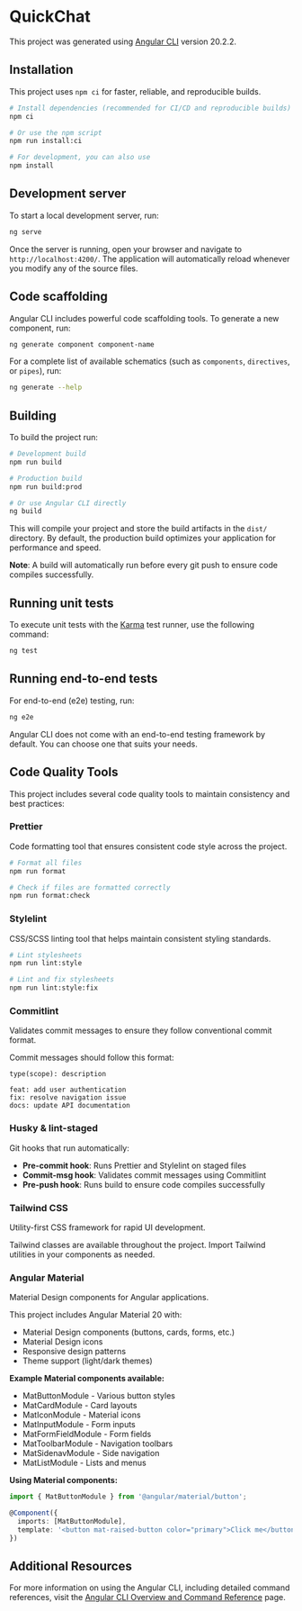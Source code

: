 # QuickChat

This project was generated using [Angular CLI](https://github.com/angular/angular-cli) version 20.2.2.

## Installation

This project uses `npm ci` for faster, reliable, and reproducible builds.

```bash
# Install dependencies (recommended for CI/CD and reproducible builds)
npm ci

# Or use the npm script
npm run install:ci

# For development, you can also use
npm install
```

## Development server

To start a local development server, run:

```bash
ng serve
```

Once the server is running, open your browser and navigate to `http://localhost:4200/`. The application will automatically reload whenever you modify any of the source files.

## Code scaffolding

Angular CLI includes powerful code scaffolding tools. To generate a new component, run:

```bash
ng generate component component-name
```

For a complete list of available schematics (such as `components`, `directives`, or `pipes`), run:

```bash
ng generate --help
```

## Building

To build the project run:

```bash
# Development build
npm run build

# Production build
npm run build:prod

# Or use Angular CLI directly
ng build
```

This will compile your project and store the build artifacts in the `dist/` directory. By default, the production build optimizes your application for performance and speed.

**Note**: A build will automatically run before every git push to ensure code compiles successfully.

## Running unit tests

To execute unit tests with the [Karma](https://karma-runner.github.io) test runner, use the following command:

```bash
ng test
```

## Running end-to-end tests

For end-to-end (e2e) testing, run:

```bash
ng e2e
```

Angular CLI does not come with an end-to-end testing framework by default. You can choose one that suits your needs.

## Code Quality Tools

This project includes several code quality tools to maintain consistency and best practices:

### Prettier
Code formatting tool that ensures consistent code style across the project.

```bash
# Format all files
npm run format

# Check if files are formatted correctly
npm run format:check
```

### Stylelint
CSS/SCSS linting tool that helps maintain consistent styling standards.

```bash
# Lint stylesheets
npm run lint:style

# Lint and fix stylesheets
npm run lint:style:fix
```

### Commitlint
Validates commit messages to ensure they follow conventional commit format.

Commit messages should follow this format:
```
type(scope): description

feat: add user authentication
fix: resolve navigation issue
docs: update API documentation
```

### Husky & lint-staged
Git hooks that run automatically:

- **Pre-commit hook**: Runs Prettier and Stylelint on staged files
- **Commit-msg hook**: Validates commit messages using Commitlint
- **Pre-push hook**: Runs build to ensure code compiles successfully

### Tailwind CSS
Utility-first CSS framework for rapid UI development.

Tailwind classes are available throughout the project. Import Tailwind utilities in your components as needed.

### Angular Material
Material Design components for Angular applications.

This project includes Angular Material 20 with:
- Material Design components (buttons, cards, forms, etc.)
- Material Design icons
- Responsive design patterns
- Theme support (light/dark themes)

**Example Material components available:**
- MatButtonModule - Various button styles
- MatCardModule - Card layouts
- MatIconModule - Material icons
- MatInputModule - Form inputs
- MatFormFieldModule - Form fields
- MatToolbarModule - Navigation toolbars
- MatSidenavModule - Side navigation
- MatListModule - Lists and menus

**Using Material components:**
```typescript
import { MatButtonModule } from '@angular/material/button';

@Component({
  imports: [MatButtonModule],
  template: '<button mat-raised-button color="primary">Click me</button>'
})
```

## Additional Resources

For more information on using the Angular CLI, including detailed command references, visit the [Angular CLI Overview and Command Reference](https://angular.dev/tools/cli) page.
